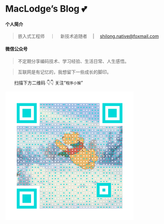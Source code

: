 # MacLodge’s Blog 💕

#### 个人简介

> 嵌入式工程师 &emsp;｜&emsp; 新技术追随者 &emsp;|&emsp; shilong.native@foxmail.com

#### 微信公众号

> 不定期分享编码技术、学习经验、生活日常、人生感悟。

> 互联网是有记忆的，我想留下一些成长的脚印。

 &emsp;&emsp;扫描下方二维码 :point_down::point_down: 关注“`程序小猴`”

![logo](Qart_CodeMonkey.gif ':size=340x340')
